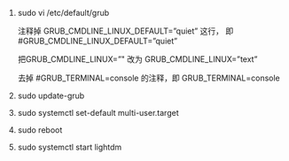 1. sudo vi /etc/default/grub  

   注释掉 GRUB_CMDLINE_LINUX_DEFAULT=”quiet” 这行， 即 #GRUB_CMDLINE_LINUX_DEFAULT=”quiet”

   把GRUB_CMDLINE_LINUX=”" 改为 GRUB_CMDLINE_LINUX=”text”

   去掉 #GRUB_TERMINAL=console 的注释，即 GRUB_TERMINAL=console

2. sudo update-grub  

3. sudo systemctl set-default multi-user.target  

4. sudo reboot  

5. sudo systemctl start lightdm